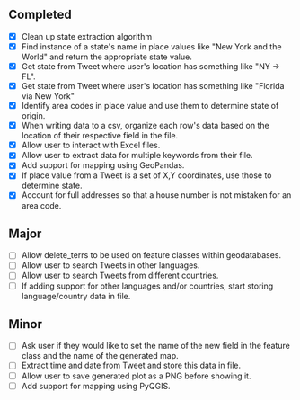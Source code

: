 ## Completed
- [X] Clean up state extraction algorithm
- [X] Find instance of a state's name in place values like "New York and the World" and return the appropriate state value.
- [X] Get state from Tweet where user's location has something like "NY -> FL".
- [X] Get state from Tweet where user's location has something like "Florida via New York"
- [X] Identify area codes in place value and use them to determine state of origin.
- [X] When writing data to a csv, organize each row's data based on the location of their respective field in the file.
- [X] Allow user to interact with Excel files.
- [X] Allow user to extract data for multiple keywords from their file.
- [X] Add support for mapping using GeoPandas.
- [X] If place value from a Tweet is a set of X,Y coordinates, use those to determine state.
- [X] Account for full addresses so that a house number is not mistaken for an area code.

## Major
- [ ] Allow delete_terrs to be used on feature classes within geodatabases.
- [ ] Allow user to search Tweets in other languages.
- [ ] Allow user to search Tweets from different countries.
- [ ] If adding support for other languages and/or countries, start storing language/country data in file.

## Minor
- [ ] Ask user if they would like to set the name of the new field in the feature class and the name of the generated map.
- [ ] Extract time and date from Tweet and store this data in file.
- [ ] Allow user to save generated plot as a PNG before showing it.
- [ ] Add support for mapping using PyQGIS.